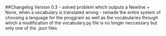 ##Changelog Version 0.3
	- solved problem which outputs a Newline + None, when a vocabulary is translated wrong
    - remade the entire system of choosing a language for the proggram as well as the vocabularies through which a 
    modification of the vocabulary.py file is no longer neccessary but only one of the .json files
